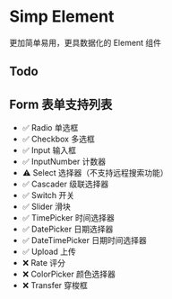 # Simp Element

更加简单易用，更具数据化的 Element 组件 

## Todo

## Form 表单支持列表

- ✅ Radio 单选框
- ✅ Checkbox 多选框
- ✅ Input 输入框
- ✅ InputNumber 计数器
- ⚠️ Select 选择器（不支持远程搜索功能）
- ✅ Cascader 级联选择器
- ✅ Switch 开关
- ✅ Slider 滑块
- ✅ TimePicker 时间选择器
- ✅ DatePicker 日期选择器
- ✅ DateTimePicker 日期时间选择器
- ✅ Upload 上传
- ❌ Rate 评分
- ❌ ColorPicker 颜色选择器
- ❌ Transfer 穿梭框
